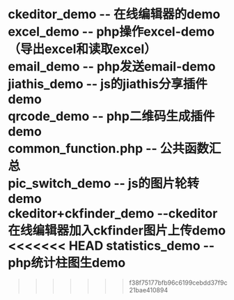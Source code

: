 ckeditor_demo       -- 在线编辑器的demo <br />
excel_demo          -- php操作excel-demo（导出excel和读取excel）<br />
email_demo          -- php发送email-demo<br />
jiathis_demo        -- js的jiathis分享插件demo <br/>
qrcode_demo         -- php二维码生成插件demo<br/>
common_function.php -- 公共函数汇总 <br />
pic_switch_demo     -- js的图片轮转demo  
ckeditor+ckfinder_demo  --ckeditor在线编辑器加入ckfinder图片上传demo  
<<<<<<< HEAD
statistics_demo     -- php统计柱图生demo<br/>
=======

>>>>>>> f38f75177bfb96c6199cebdd37f9c21bae410894
